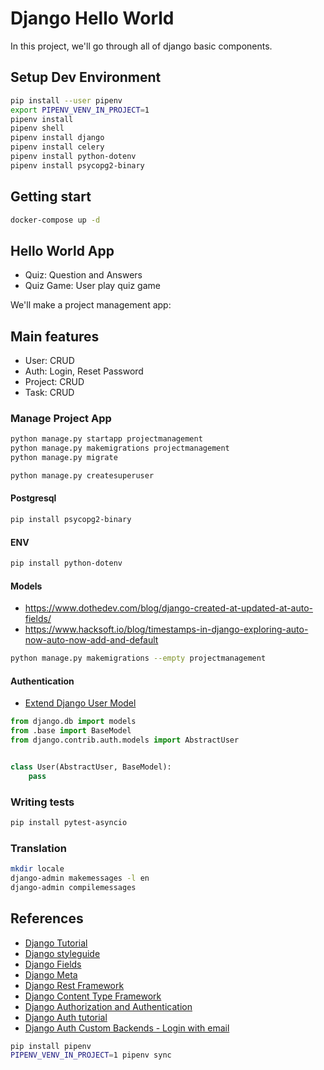 # Django Hello World

In this project, we'll go through all of django basic components.

## Setup Dev Environment

```sh
pip install --user pipenv
export PIPENV_VENV_IN_PROJECT=1
pipenv install
pipenv shell
pipenv install django
pipenv install celery
pipenv install python-dotenv
pipenv install psycopg2-binary
```

## Getting start

```sh
docker-compose up -d
```

## Hello World App

- Quiz: Question and Answers
- Quiz Game: User play quiz game

We'll make a project management app:

## Main features

- User: CRUD
- Auth: Login, Reset Password
- Project: CRUD
- Task: CRUD

### Manage Project App

```sh
python manage.py startapp projectmanagement
python manage.py makemigrations projectmanagement
python manage.py migrate
```

```sh
python manage.py createsuperuser
```

#### Postgresql

```sh
pip install psycopg2-binary
```

#### ENV

```sh
pip install python-dotenv
```

#### Models

- https://www.dothedev.com/blog/django-created-at-updated-at-auto-fields/
- https://www.hacksoft.io/blog/timestamps-in-django-exploring-auto-now-auto-now-add-and-default

```sh
python manage.py makemigrations --empty projectmanagement
```

#### Authentication

- [Extend Django User Model](https://simpleisbetterthancomplex.com/tutorial/2016/07/22/how-to-extend-django-user-model.html)

```py
from django.db import models
from .base import BaseModel
from django.contrib.auth.models import AbstractUser


class User(AbstractUser, BaseModel):
    pass
```

### Writing tests

```sh
pip install pytest-asyncio
```

### Translation

```sh
mkdir locale
django-admin makemessages -l en
django-admin compilemessages
```

## References

- [Django Tutorial](https://docs.djangoproject.com/en/5.0/intro/tutorial01/)
- [Django styleguide](https://github.com/HackSoftware/Django-Styleguide-Example)
- [Django Fields](https://docs.djangoproject.com/en/5.0/ref/models/fields/#choices)
- [Django Meta](https://docs.djangoproject.com/en/5.0/ref/models/options/)
- [Django Rest Framework](https://www.django-rest-framework.org/api-guide/viewsets/#example_3)
- [Django Content Type Framework](https://docs.djangoproject.com/en/5.0/ref/contrib/contenttypes/)
- [Django Authorization and Authentication](https://docs.djangoproject.com/en/5.0/topics/auth/default/#limiting-access-to-logged-in-users)
- [Django Auth tutorial](https://learndjango.com/tutorials/django-login-and-logout-tutorial#log-out-button)
- [Django Auth Custom Backends - Login with email](https://djangocentral.com/authentication-using-an-email-address/)

```sh
pip install pipenv
PIPENV_VENV_IN_PROJECT=1 pipenv sync
```
